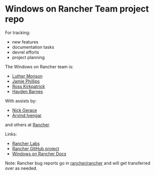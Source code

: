 # Windows on Rancher Team project repo

For tracking:
* new features
* documentation tasks
* devrel efforts
* project planning

The Windows on Rancher team is:

* [Luther Monson](https://github.com/luthermonson)
* [Jamie Phillips](https://github.com/phillipsj)
* [Ross Kirkpatrick](https://github.com/rosskirkpat)
* [Hayden Barnes](https://github.com/sirredbeard)

With assists by:

* [Nick Gerace](https://github.com/nickgerace)
* [Arvind Iyengar](https://github.com/aiyengar2)

and others at [Rancher](https://github.com/rancher).

Links:

* [Rancher Labs](https://rancher.com/)
* [Rancher GitHub project](https://github.com/rancher/rancher)
* [Windows on Rancher Docs](https://rancher.com/docs/rancher/v2.x/en/cluster-provisioning/rke-clusters/windows-clusters/)

Note: Rancher bug reports go in [rancher/rancher](https://github.com/rancher/rancher/issues?q=is%3Aissue+is%3Aopen+label%3Aarea%2Fwindows) and will get transferred over as needed.
